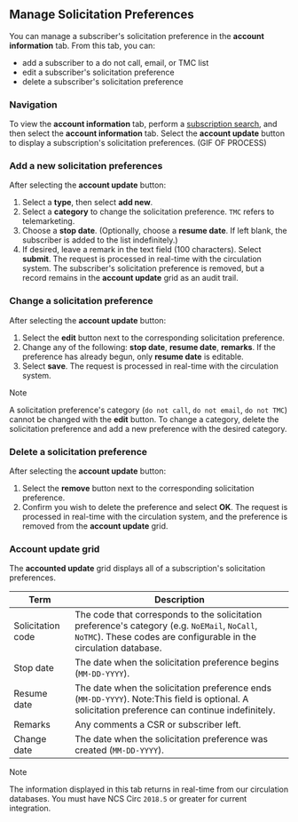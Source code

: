 ## Manage Solicitation Preferences

You can manage a subscriber's solicitation preference in the **account information** tab. From this tab, you can:

- add a subscriber to a do not call, email, or TMC list
- edit a subscriber's solicitation preference
- delete a subscriber's solicitation preference

### Navigation

To view the **account information** tab, perform a [subscription search](www.example.com), and then select the **account information** tab. Select the **account update** button to display a subscription's solicitation preferences.
(GIF OF PROCESS)

### Add a new solicitation preferences

After selecting the **account update** button:

1. Select a **type**, then select **add new**.
2. Select a **category** to change the solicitation preference. `TMC` refers to telemarketing.
3. Choose a **stop date**. (Optionally, choose a **resume date**. If left blank, the subscriber is added to the list indefinitely.)
4. If desired, leave a remark in the text field (100 characters). Select **submit**. The request is processed in real-time with the circulation system. The subscriber's solicitation preference is removed, but a record remains in the **account update** grid as an audit trail.

### Change a solicitation preference

After selecting the **account update** button:

1. Select the **edit** button next to the corresponding solicitation preference.
2. Change any of the following: **stop date**, **resume date**, **remarks**. If the preference has already begun, only **resume date** is editable.
3. Select **save**. The request is processed in real-time with the circulation system.

> [!Note]
> A solicitation preference's category (`do not call`, `do not email`, `do not TMC`) cannot be changed with the **edit** button. To change a category, delete the solicitation preference and add a new preference with the desired category.

### Delete a solicitation preference

After selecting the **account update** button:

1. Select the **remove** button next to the corresponding solicitation preference.
2. Confirm you wish to delete the preference and select **OK**. The request is processed in real-time with the circulation system, and the preference is removed from the **account update** grid.


### Account update grid

The **accounted update** grid displays all of a subscription's solicitation preferences. 

| Term | Description |
|-|-|
| Solicitation code | The code that corresponds to the solicitation preference's category (e.g. `NoEMail`, `NoCall`, `NoTMC`). These codes are configurable in the circulation database. |
| Stop date | The date when the solicitation preference begins (`MM-DD-YYYY`). |
| Resume date | The date when the solicitation preference ends (`MM-DD-YYYY`). Note:This field is optional. A solicitation preference can continue indefinitely. |
| Remarks | Any comments a CSR or subscriber left. |
| Change date | The date when the solicitation preference was created (`MM-DD-YYYY`). |

> [!NOTE]
> The information displayed in this tab returns in real-time from our circulation databases.
> You must have NCS Circ `2018.5` or greater for current integration.